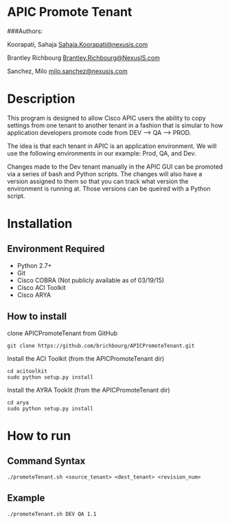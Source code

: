 # APIC Promote Tenant

###Authors:

Koorapati, Sahaja <Sahaja.Koorapati@nexusis.com>

Brantley Richbourg <Brantley.Richbourg@NexusIS.com>

Sanchez, Milo <milo.sanchez@nexusis.com>

# Description

This program is designed to allow Cisco APIC users the ability to copy settings from one tenant to another tenant in a fashion that is simular to how application developers promote code from DEV --> QA --> PROD.

The idea is that each tenant in APIC is an application environment.  We will use the following environments in our example: Prod, QA, and Dev.

Changes made to the Dev tenant manually in the APIC GUI can be promoted via a series of bash and Python scripts.  The changes will also have a version assigned to them so that you can track what version the environment is running at.  Those versions can be queired with a Python script.


# Installation

## Environment Required

* Python 2.7+
* Git
* Cisco COBRA (Not publicly available as of 03/19/15)
* Cisco ACI Toolkit
* Cisco ARYA

## How to install
clone APICPromoteTenant from GitHub

	git clone https://github.com/brichbourg/APICPromoteTenant.git

Install the ACI Toolkit (from the APICPromoteTenant dir)

	cd acitoolkit
	sudo python setup.py install


Install the AYRA Tooklit (from the APICPromoteTenant dir)

	cd arya
	sudo python setup.py install


# How to run

## Command Syntax
	./promoteTenant.sh <source_tenant> <dest_tenant> <revision_num>

## Example
	./promoteTenant.sh DEV QA 1.1 

